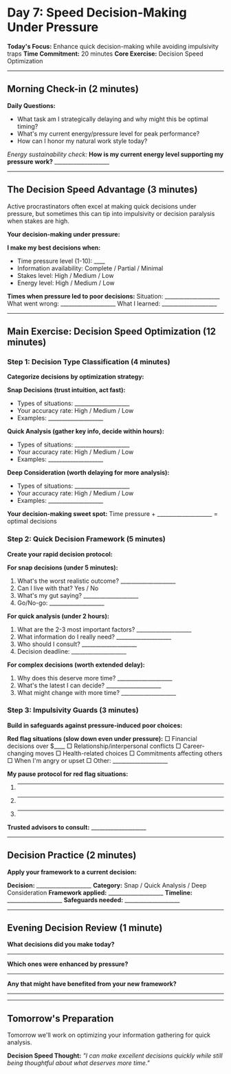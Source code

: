 # Day 7: Speed Decision-Making Under Pressure

**Today's Focus:** Enhance quick decision-making while avoiding impulsivity traps
**Time Commitment:** 20 minutes
**Core Exercise:** Decision Speed Optimization

---

## Morning Check-in (2 minutes)

**Daily Questions:**
- What task am I strategically delaying and why might this be optimal timing?
- What's my current energy/pressure level for peak performance?
- How can I honor my natural work style today?

*Energy sustainability check:*
**How is my current energy level supporting my pressure work?** ____________________

---

## The Decision Speed Advantage (3 minutes)

Active procrastinators often excel at making quick decisions under pressure, but sometimes this can tip into impulsivity or decision paralysis when stakes are high.

**Your decision-making under pressure:**

**I make my best decisions when:**
- Time pressure level (1-10): ____
- Information availability: Complete / Partial / Minimal
- Stakes level: High / Medium / Low
- Energy level: High / Medium / Low

**Times when pressure led to poor decisions:**
Situation: ____________________
What went wrong: ____________________
What I learned: ____________________

---

## Main Exercise: Decision Speed Optimization (12 minutes)

### Step 1: Decision Type Classification (4 minutes)

**Categorize decisions by optimization strategy:**

**Snap Decisions (trust intuition, act fast):**
- Types of situations: ____________________
- Your accuracy rate: High / Medium / Low
- Examples: ____________________

**Quick Analysis (gather key info, decide within hours):**
- Types of situations: ____________________
- Your accuracy rate: High / Medium / Low
- Examples: ____________________

**Deep Consideration (worth delaying for more analysis):**
- Types of situations: ____________________
- Your accuracy rate: High / Medium / Low
- Examples: ____________________

**Your decision-making sweet spot:**
Time pressure + ____________________ = optimal decisions

### Step 2: Quick Decision Framework (5 minutes)

**Create your rapid decision protocol:**

**For snap decisions (under 5 minutes):**
1. What's the worst realistic outcome? ____________________
2. Can I live with that? Yes / No
3. What's my gut saying? ____________________
4. Go/No-go: ____________________

**For quick analysis (under 2 hours):**
1. What are the 2-3 most important factors? ____________________
2. What information do I really need? ____________________
3. Who should I consult? ____________________
4. Decision deadline: ____________________

**For complex decisions (worth extended delay):**
1. Why does this deserve more time? ____________________
2. What's the latest I can decide? ____________________
3. What might change with more time? ____________________

### Step 3: Impulsivity Guards (3 minutes)

**Build in safeguards against pressure-induced poor choices:**

**Red flag situations (slow down even under pressure):**
□ Financial decisions over $____
□ Relationship/interpersonal conflicts
□ Career-changing moves
□ Health-related choices
□ Commitments affecting others
□ When I'm angry or upset
□ Other: ____________________

**My pause protocol for red flag situations:**
1. ____________________
2. ____________________
3. ____________________

**Trusted advisors to consult:** ____________________

---

## Decision Practice (2 minutes)

**Apply your framework to a current decision:**

**Decision:** ____________________
**Category:** Snap / Quick Analysis / Deep Consideration
**Framework applied:** ____________________
**Timeline:** ____________________
**Safeguards needed:** ____________________

---

## Evening Decision Review (1 minute)

**What decisions did you make today?**
____________________

**Which ones were enhanced by pressure?**
____________________

**Any that might have benefited from your new framework?**
____________________

---

## Tomorrow's Preparation
Tomorrow we'll work on optimizing your information gathering for quick analysis.

**Decision Speed Thought:**
*"I can make excellent decisions quickly while still being thoughtful about what deserves more time."*